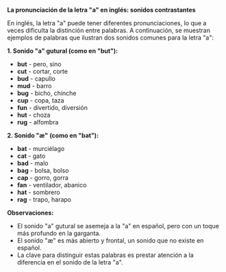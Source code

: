 

**La pronunciación de la letra "a" en inglés: sonidos contrastantes**

En inglés, la letra "a" puede tener diferentes pronunciaciones, lo que a veces dificulta la distinción entre palabras. A continuación, se muestran ejemplos de palabras que ilustran dos sonidos comunes para la letra "a":

**1. Sonido "a" gutural (como en "but"):**

*   **but** - pero, sino
*   **cut** - cortar, corte
*   **bud** - capullo
*   **mud** - barro
*   **bug** - bicho, chinche
*   **cup** - copa, taza
*   **fun** - divertido, diversión
*   **hut** - choza
*   **rug** - alfombra

**2. Sonido "æ" (como en "bat"):**

*   **bat** - murciélago
*   **cat** - gato
*   **bad** - malo
*   **bag** - bolsa, bolso
*   **cap** - gorro, gorra
*   **fan** - ventilador, abanico
*   **hat** - sombrero
*   **rag** - trapo, harapo

**Observaciones:**

*   El sonido "a" gutural se asemeja a la "a" en español, pero con un toque más profundo en la garganta.
*   El sonido "æ" es más abierto y frontal, un sonido que no existe en español.
*   La clave para distinguir estas palabras es prestar atención a la diferencia en el sonido de la letra "a".

